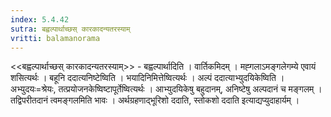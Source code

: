 ```yaml
---
index: 5.4.42
sutra: बह्वल्पार्थाच्छस् कारकादन्यतरस्याम्
vritti: balamanorama
---
```


<<बह्वल्पार्थाच्छस् कारकादन्यतरस्याम्>> - बह्वल्पार्थादिति । वार्तिकमिदम् । मह्गलाऽमङ्गलेगम्ये एवायं शसित्यर्थः । बहूनि ददात्यनिष्टेष्विति । भयादिनिमित्तेष्वित्यर्थः । अल्पं ददात्याभ्युदयिकेष्विति । अभ्युदयः=श्रेयः, तत्प्रयोजनकेष्विष्टापूर्तेष्वित्यर्थः । आभ्युदयिकेषु बहुदानम्, अनिष्टेषु अल्पदानं च मङ्गलम् । तद्विपरीतदानं त्वमङ्गलमिति भावः । अर्थग्रहणाद्भूरिशो ददाति, स्तोकशो ददाति इत्याद्यप्युदाहार्यम् । 